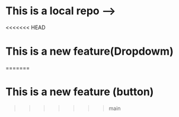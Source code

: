 # This is a local repo -->
<<<<<<< HEAD
# This is a new feature(Dropdowm)
=======
# This is a new feature (button)
>>>>>>> main
